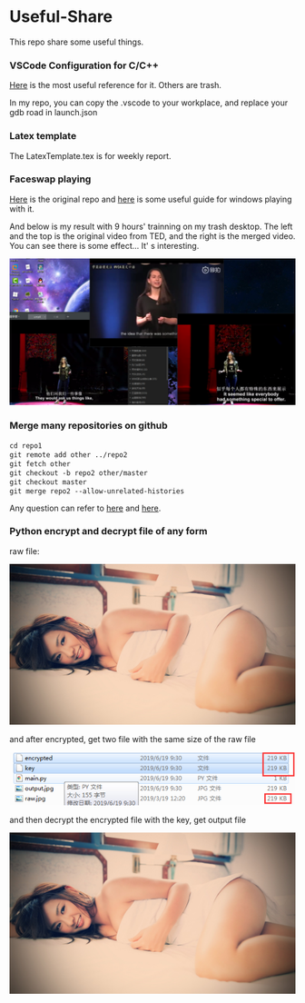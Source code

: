 # Useful-Share
This repo share some useful things.



### VSCode Configuration for C/C++

[Here](https://blog.csdn.net/bat67/article/details/81268581) is the most useful reference for it. Others are trash.

In my repo, you can copy the .vscode to your workplace, and replace your gdb road in launch.json



### Latex template

The LatexTemplate.tex is for weekly report.



### Faceswap playing

[Here](<https://github.com/deepfakes/faceswap>) is the original repo and [here](<https://zhuanlan.zhihu.com/p/46810764>) is some useful guide for windows playing with it.

And below is my result with 9 hours' trainning on my trash desktop. The left and the top is the original video from TED, and the right is the merged video. You can see there is some effect... It' s interesting.

![faceswap](pictures/faceswap.png)



### Merge many repositories on github

~~~git
cd repo1
git remote add other ../repo2
git fetch other
git checkout -b repo2 other/master
git checkout master
git merge repo2 --allow-unrelated-histories
~~~

Any question can refer to [here](<https://sabrinaluo.github.io/tech/2015/12/24/how-to-merge-repos-with-git/>) and [here](<https://my.oschina.net/u/2007323/blog/1860305>).





### Python encrypt and decrypt file of any form

raw file:

![raw picture](pictures/raw.jpg)

and after encrypted, get two file with the same size of the raw file

![key picture](pictures/key.png)

and then decrypt the encrypted file with the key, get output file

![raw picture](pictures/output.jpg)

